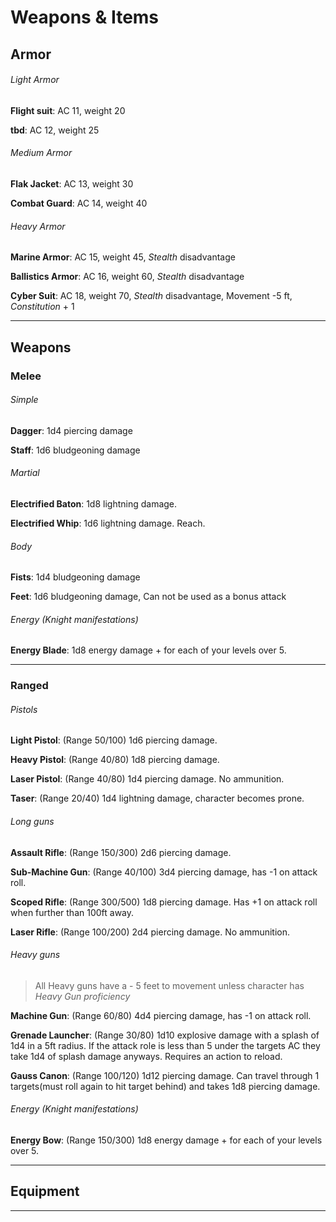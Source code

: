 # Weapons & Items

## Armor

###### Light Armor

**Flight suit**: AC 11, weight 20

**tbd**: AC 12, weight 25

###### Medium Armor

**Flak Jacket**: AC 13, weight 30

**Combat Guard**: AC 14, weight 40

###### Heavy Armor

**Marine Armor**: AC 15, weight 45, *Stealth* disadvantage

**Ballistics Armor**: AC 16, weight 60, *Stealth* disadvantage

**Cyber Suit**: AC 18, weight 70, *Stealth* disadvantage, Movement -5 ft, *Constitution* + 1

---



## Weapons

### Melee

###### Simple

**Dagger**: 1d4 piercing damage

**Staff**: 1d6 bludgeoning damage

###### Martial

**Electrified Baton**: 1d8 lightning damage.

**Electrified Whip**: 1d6 lightning damage. Reach.

###### Body

**Fists**: 1d4 bludgeoning damage

**Feet**: 1d6 bludgeoning damage, Can not be used as a bonus attack

###### Energy (Knight manifestations)

**Energy Blade**: 1d8 energy damage + for each of your levels over 5.

---

### Ranged

###### Pistols

**Light Pistol**: (Range 50/100) 1d6 piercing damage.

**Heavy Pistol**: (Range 40/80) 1d8 piercing damage.

**Laser Pistol**: (Range 40/80) 1d4 piercing damage. No ammunition.

**Taser**: (Range 20/40) 1d4 lightning damage, character becomes prone.

###### Long guns

**Assault Rifle**: (Range 150/300) 2d6 piercing damage.

**Sub-Machine Gun**: (Range 40/100) 3d4 piercing damage, has -1 on attack roll.

**Scoped Rifle**: (Range 300/500) 1d8 piercing damage. Has +1 on attack roll when further than 100ft away.

**Laser Rifle**: (Range 100/200) 2d4 piercing damage. No ammunition.

###### Heavy guns

> All Heavy guns have a - 5 feet to movement unless character has *Heavy Gun proficiency*

**Machine Gun**: (Range 60/80) 4d4 piercing damage, has -1 on attack roll.

**Grenade Launcher**: (Range 30/80) 1d10 explosive damage with a splash of 1d4 in a 5ft radius. If the attack role is less than 5 under the targets AC they take 1d4 of splash damage anyways. Requires an action to reload.

**Gauss Canon**: (Range 100/120) 1d12 piercing damage. Can travel through 1 targets(must roll again to hit target behind) and takes 1d8 piercing damage.

###### Energy (Knight manifestations)

**Energy Bow**: (Range 150/300) 1d8 energy damage + for each of your levels over 5.



---



## Equipment



---

